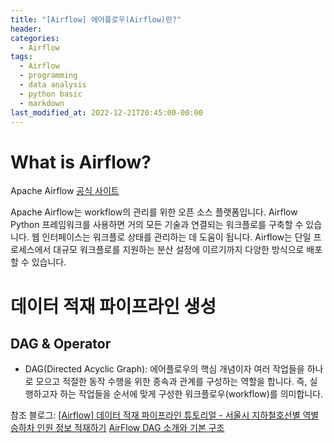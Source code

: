 ```yaml
---
title: "[Airflow] 에어플로우(Airflow)란?"
header:
categories:
  - Airflow
tags:
  - Airflow
  - programming
  - data analysis
  - python basic
  - markdown
last_modified_at: 2022-12-21T20:45:00-00:00
---
```


# What is Airflow?

Apache Airflow [공식 사이트](https://airflow.apache.org/)

Apache Airflow는 workflow의 관리를 위한 오픈 소스 플랫폼입니다. Airflow Python 프레임워크를 사용하면 거의 모든 기술과 연결되는 워크플로를 구축할 수 있습니다. 웹 인터페이스는 워크플로 상태를 관리하는 데 도움이 됩니다. Airflow는 단일 프로세스에서 대규모 워크플로를 지원하는 분산 설정에 이르기까지 다양한 방식으로 배포할 수 있습니다.   

# 데이터 적재 파이프라인 생성
## DAG & Operator
+ DAG(Directed Acyclic Graph): 에어플로우의 핵심 개념이자 여러 작업들을 하나로 모으고 적절한 동작 수행을 위한 종속과 관계를 구성하는 역할을 합니다. 즉, 실행하고자 하는 작업들을 순서에 맞게 구성한 워크플로우(workflow)를 의미합니다. 


참조 블로그:
[[Airflow] 데이터 적재 파이프라인 튜토리얼 - 서울시 지하철호선별 역별 승하차 인원 정보 적재하기](https://gibles-deepmind.tistory.com/133?category=954919)
[AirFlow DAG 소개와 기본 구조](https://www.bearpooh.com/151)

